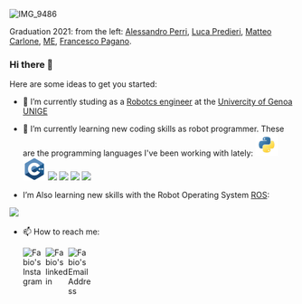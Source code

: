 ![IMG_9486](https://user-images.githubusercontent.com/91262561/154547867-cb386cd9-858e-4597-bc35-50e9ee7e3670.jpeg)

Graduation 2021:
from the left: [Alessandro Perri](https://github.com/PerriAlessandro), [Luca Predieri](https://github.com/LucaPredieri), [Matteo Carlone](https://github.com/MatteoCarlone), [ME](https://github.com/Fabioconti99), [Francesco Pagano](https://github.com/FraPagano). 
### Hi there 👋

Here are some ideas to get you started:

* 🤖 I’m currently studing as a [Robotcs engineer](https://unige.it/en/off.f/2021/ins/51201.html?codcla=10635) at the [Univercity of Genoa UNIGE](https://courses.unige.it/10635)

* 🌱 I’m currently learning new coding skills as robot programmer. These are the programming languages I've been working with lately: 
  <img height="40" src="https://raw.githubusercontent.com/github/explore/80688e429a7d4ef2fca1e82350fe8e3517d3494d/topics/python/python.png"> <img height="40" src="https://raw.githubusercontent.com/github/explore/80688e429a7d4ef2fca1e82350fe8e3517d3494d/topics/cpp/cpp.png"> <img height="40" src="https://png2.cleanpng.com/sh/c9797ae1e6680cf46553a7cd8b952506/L0KzQYi4UsE4N5M5fJGAYUO5SYa7hMQxapZmSpC5N0O4Q4S9VsE2OWQ6SqgBMEW1Roa5TwBvbz==/5a36954d40bea2.0735336615135266052652.png"> <img height="40" src="https://upload.wikimedia.org/wikipedia/commons/2/21/Matlab_Logo.png"> <img height="40" src="https://upload.wikimedia.org/wikipedia/commons/4/4b/Bash_Logo_Colored.svg"> <img height="40" src="https://cdn.icon-icons.com/icons2/2107/PNG/512/file_type_pddl_plan_icon_130275.png">

* I’m Also learning new skills with the Robot Operating System [ROS](https://www.ros.org): 
  
<img height="50" src="https://upload.wikimedia.org/wikipedia/commons/b/bb/Ros_logo.svg">

* 📫 How to reach me: 
   <a href="https://www.instagram.com/fabio_conti/">

  <img align="left" alt="Fabio's Instagram" width="40px" src="https://upload.wikimedia.org/wikipedia/commons/a/a5/Instagram_icon.png" />

</a>  

   <a href="https://it.linkedin.com">

  <img align="left" alt="Fabio's linkedin" width="40px" src="https://cdn-icons-png.flaticon.com/512/174/174857.png" />

</a>

   <a href="fabio_conti99@yahoo.it">

  <img align="left" alt="Fabio's Email Address" width="40px" src="https://www.pngkit.com/png/full/84-841048_envelop-email-icon-email-icon-png-red.png" />

</a>
